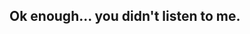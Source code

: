 ## Ok enough... you didn't listen to me.

<!-- 
Really, even the source code too??? 
Geniunely STOP. 

There is literally nothing to find here.

YOU ARE SICK.

YOU need HELP!.
-->
